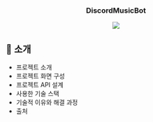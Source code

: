 <div align="center">
  
### DiscordMusicBot

[<img src="https://img.shields.io/badge/프로젝트 기간-2025.01.08~2025.01.20.-green?style=flat&logo=&logoColor=white" />]()

</div> 

## 📝 소개


- 프로젝트 소개
- 프로젝트 화면 구성
- 프로젝트 API 설계
- 사용한 기술 스택
- 기술적 이유와 해결 과정
- 출처
